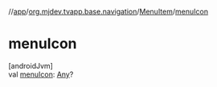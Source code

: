 //[app](../../../index.md)/[org.mjdev.tvapp.base.navigation](../index.md)/[MenuItem](index.md)/[menuIcon](menu-icon.md)

# menuIcon

[androidJvm]\
val [menuIcon](menu-icon.md): [Any](https://kotlinlang.org/api/latest/jvm/stdlib/kotlin/-any/index.html)?
